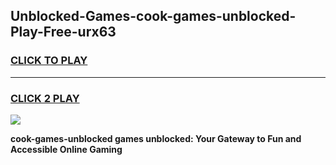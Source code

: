
## Unblocked-Games-cook-games-unblocked-Play-Free-urx63
<h3>
<a href="https://premium76.site?title=cook-games-unblocked&ref=20M">CLICK TO PLAY</a></h3>
<hr>

<h3>
<a href="https://premium76.site?title=cook-games-unblocked&ref=20M">CLICK 2 PLAY</a>
  
</h3>

<a href="https://premium76.site?title=cook-games-unblocked&ref=19M"><img src="https://clearcache.store/games.png"></a>


**cook-games-unblocked games unblocked: Your Gateway to Fun and Accessible Online Gaming**
